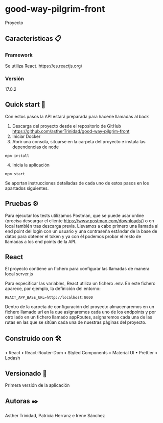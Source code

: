 # good-way-pilgrim-front
Proyecto



## Características 📋

###	Framework

Se utiliza React. https://es.reactjs.org/

###	Versión

17.0.2

## Quick start 🚀

Con estos pasos la API estará preparada para hacerle llamadas al back
1.	Descarga del proyecto desde el repositorio de GitHub https://github.com/astherTrinidad/good-way-pilgrim-front
2.  Iniciar Docker
3.	Abrir una consola, situarse en la carpeta del proyecto e instala las dependencias de node
```
npm install
```

4.	Inicia la aplicación
```
npm start
```

Se aportan instrucciones detalladas de cada uno de estos pasos en los apartados siguientes.


## Pruebas ⚙️

Para ejecutar los tests utilizamos Postman, que se puede usar online (precisa descargar el cliente https://www.postman.com/downloads/) o en local también tras descarga previa. Llevamos a cabo primero una llamada al end point del login con un usuario y una contraseña estándar de la base de datos para obtener el token y ya con él podemos probar el resto de llamadas a los end points de la API.


## React

El proyecto contiene un fichero para configurar las llamadas de manera local server.js

Para especificar las variables, React utiliza un fichero .env. En este fichero aparece, por ejemplo, la definición del entorno:
```
REACT_APP_BASE_URL=http://localhost:8000
```
Dentro de la carpeta de configuración del proyecto almacenaremos en un fichero llamado url en la que asignaremos cada uno de los endpoints y por otro lado en un fichero llamado appRoutes, asignaremos cada una de las rutas en las que se sitúan cada una de nuestras páginas del proyecto.


## Construido con 🛠️

•	React
•	React-Router-Dom
•	Styled Components
•	Material UI
•	Prettier
•	Lodash

## Versionado 📌

Primera versión de la aplicación


## Autoras ✒️

Asther Trinidad, Patricia Herranz e Irene Sánchez
